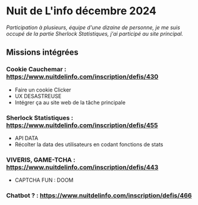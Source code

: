 # Nuit de L'info décembre 2024
*Participation à plusieurs, équipe d'une dizaine de personne, je me suis occupé de la partie Sherlock Statistiques, j'ai participé au site principal.*

## Missions intégrées 
### Cookie Cauchemar : https://www.nuitdelinfo.com/inscription/defis/430
- Faire un cookie Clicker
- UX DESASTREUSE
- Intégrer ça au site web de la tâche principale

### Sherlock Statistiques : https://www.nuitdelinfo.com/inscription/defis/455
- API DATA 
- Récolter la data des utilisateurs en codant fonctions de stats

### VIVERIS, GAME-TCHA : https://www.nuitdelinfo.com/inscription/defis/443
- CAPTCHA FUN : DOOM

### Chatbot ? : https://www.nuitdelinfo.com/inscription/defis/466
